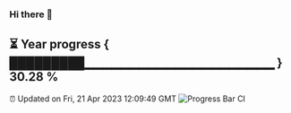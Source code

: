 ### Hi there 👋
⏳ Year progress { █████████▁▁▁▁▁▁▁▁▁▁▁▁▁▁▁▁▁▁▁▁▁ } 30.28 %
---
⏰ Updated on Fri, 21 Apr 2023 12:09:49 GMT
![Progress Bar CI](https://github.com/Moyi321/Moyi321/workflows/Progress%20Bar%20CI/badge.svg)
